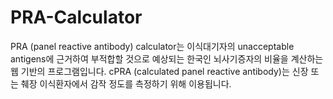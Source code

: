 # PRA-Calculator
PRA (panel reactive antibody) calculator는 이식대기자의 unacceptable antigens에 근거하여 부적합할 것으로 예상되는 한국인 뇌사기증자의 비율을 계산하는 웹 기반의 프로그램입니다. cPRA (calculated panel reactive antibody)는 신장 또는 췌장 이식환자에서 감작 정도를 측정하기 위해 이용됩니다.
